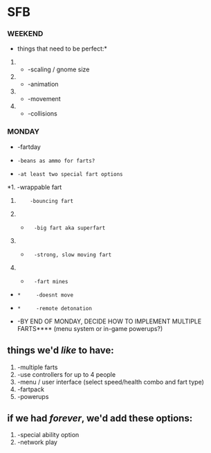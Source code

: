 # SFB #

### WEEKEND ###
*  things that need to be perfect:*
1. *   -scaling / gnome size
1. *   -animation
1. *   -movement
1. *   -collisions

### MONDAY ###
 *  -fartday
*     -beans as ammo for farts?
*     -at least two special fart options
*1.  -wrappable fart
1.         -bouncing fart
1. *       -big fart aka superfart
1. *       -strong, slow moving fart
1. *       -fart mines
*     *     -doesnt move
*     *     -remote detonation
*   -BY END OF MONDAY, DECIDE HOW TO IMPLEMENT MULTIPLE FARTS****
    (menu system or in-game powerups?)


    
## things we'd *like* to have: ##
1.  -multiple farts
1.  -use controllers for up to 4 people
1.  -menu / user interface (select speed/health combo and fart type)
1.  -fartpack
1.  -powerups


## if we had *forever*, we'd add these options: ##
1. -special ability option
1. -network play